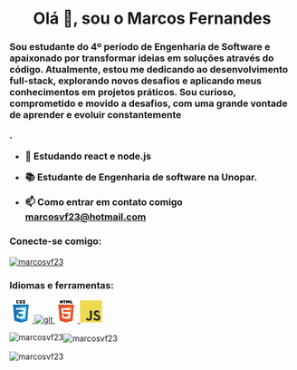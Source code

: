 <h1 align="center">Olá 👋, sou o Marcos Fernandes</h1>
<h3 align="left">Sou estudante do 4º período de Engenharia de Software e apaixonado por transformar ideias em soluções através do código. Atualmente, estou me dedicando ao desenvolvimento full-stack, explorando novos desafios e aplicando meus conhecimentos em projetos práticos. Sou curioso, comprometido e movido a desafios, com uma grande vontade de aprender e evoluir constantemente

.

- 🌱 Estudando react e node.js
- 📚 Estudante de Engenharia de software na Unopar.

- 📫 Como entrar em contato comigo **marcosvf23@hotmail.com**

<h3 align="left">Conecte-se comigo:</h3>
<p align="left">
<a href="https://linkedin.com/in/marcosvf23" target="blank"><img align="center" src="https://raw.githubusercontent.com/rahuldkjain/github-profile-readme-generator/master/src/images/icons/Social/linked-in-alt.svg" alt="marcosvf23" height="30" width="40" /></a>
</p>

<h3 align="left">Idiomas e ferramentas:</h3>
<p align="left"> <a href="https://www.w3schools.com/css/" target="_blank" rel="noreferrer"> <img src="https://raw.githubusercontent.com/devicons/devicon/master/icons/css3/css3-original-wordmark.svg" alt="css3" width="40" height="40"/> </a> <a href="https://git-scm.com/" target="_blank" rel="noreferrer"> <img src="https://www.vectorlogo.zone/logos/git-scm/git-scm-icon.svg" alt="git" width="40" height="40"/> </a> <a href="https://www.w3.org/html/" target="_blank" rel="noreferrer"> <img src="https://raw.githubusercontent.com/devicons/devicon/master/icons/html5/html5-original-wordmark.svg" alt="html5" width="40" height="40"/> </a> <a href="https://developer.mozilla.org/en-US/docs/Web/JavaScript" target="_blank" rel="noreferrer"> <img src="https://raw.githubusercontent.com/devicons/devicon/master/icons/javascript/javascript-original.svg" alt="javascript" width="40" height="40"/> </a> </p>

<p><img align="left" src="https://github-readme-stats.vercel.app/api/top-langs?username=marcosvf23&show_icons=true&locale=en&layout=compact" alt="marcosvf23" /></p>

<p> <img align="center" src="https://github-readme-stats.vercel.app/api?username=marcosvf23&show_icons=true&locale=en" alt="marcosvf23" /></p>

<p><img align="center" src="https://github-readme-streak-stats.herokuapp.com/?user=marcosvf23&" alt="marcosvf23" /></p>
